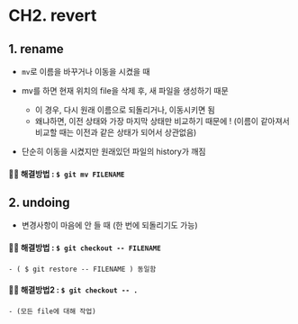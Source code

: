 # CH2. revert
## 1. rename
- `mv`로 이름을 바꾸거나 이동을 시켰을 때

- mv를 하면 현재 위치의 file을 삭제 후, 새 파일을 생성하기 때문
	- 이 경우, 다시 원래 이름으로  되돌리거나, 이동시키면 됨
	- 왜냐하면, 이전 상태와 가장 마지막 상태만 비교하기 때문에 ! (이름이 같아져서 비교할 때는 이전과 같은 상태가 되어서 상관없음)

- 단순히 이동을 시켰지만  원래있던 파일의 history가 깨짐

#### 🙆‍♀️ 해결방법 : `$ git mv FILENAME`

## 2. undoing
- 변경사항이 마음에 안 들 때 (한 번에 되돌리기도 가능)

#### 🙆‍♀️ 해결방법 : `$ git checkout -- FILENAME`
	- ( $ git restore -- FILENAME ) 동일함
#### 🙆‍♀️ 해결방법2 : `$ git checkout -- .`
	- (모든 file에 대해 작업)
